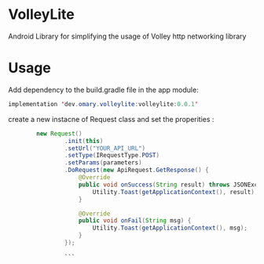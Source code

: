 # VolleyLite
Android Library for simplifying the usage of Volley http networking library

# Usage

 Add dependency to the build.gradle file in the app module:

```java
implementation 'dev.omary.volleylite:volleylite:0.0.1'
```


create a new instacne of Request class and set the properities :

```java
        new Request()
                .init(this)
                .setUrl("YOUR_API_URL")
                .setType(IRequestType.POST)
                .setParams(parameters)
                .DoRequest(new ApiRequest.GetResponse() {
                    @Override
                    public void onSuccess(String result) throws JSONException {
                        Utility.Toast(getApplicationContext(), result);
                    }

                    @Override
                    public void onFail(String msg) {
                        Utility.Toast(getApplicationContext(), msg);
                    }
                });
                
                ```




